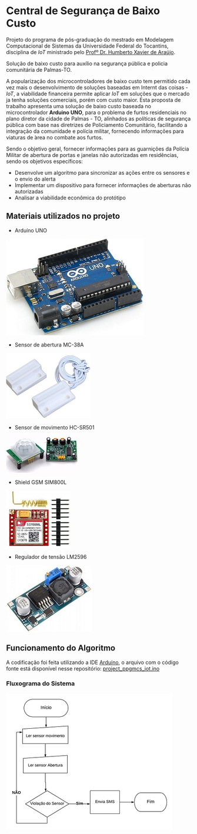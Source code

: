 # Central de Segurança de Baixo Custo
Projeto do programa de pós-graduação do mestrado em Modelagem Computacional de Sistemas da Universidade Federal do Tocantins, disciplina de
_IoT_ ministrado pelo [Profº Dr. Humberto Xavier de Araújo](http://buscatextual.cnpq.br/buscatextual/visualizacv.do?id=K4221833J6). 

Solução de baixo custo para auxílio na segurança pública e policia comunitária de Palmas-TO.

A  popularização  dos  microcontroladores  de  baixo custo tem permitido cada vez mais o desenvolvimento de soluções baseadas em 
Internt das coisas - _IoT_, a viabilidade financeira permite aplicar _IoT_ em soluções que o mercado ja tenha soluções comerciais,
porém com custo maior. Esta proposta de trabalho apresenta uma solução de baixo custo baseada no microcontrolador **Arduino UNO**,
para o problema de furtos residenciais no plano diretor da cidade de Palmas - TO, alinhados as políticas de segurança pública com 
base nas diretrizes de Policiamento Comunitário, facilitando a integração da comunidade e polícia militar, fornecendo informações
para viaturas de ́area no combate aos furtos. 

Sendo o objetivo  geral, fornecer informações para as guarnições da Polícia Militar de abertura de portas e janelas não autorizadas
em residências, sendo os objetivos específicos: 
* Desenvolve um algoritmo para sincronizar as ações entre os sensores e o envio do alerta
* Implementar um  dispositivo  para  fornecer  informações de aberturas não autorizadas
* Analisar  a  viabilidade  econômica  do  protótipo

## Materiais utilizados no projeto
  - Arduíno UNO
  
  ![Arduíno UNO](https://github.com/lucyanocm/ppgmcs-iot/blob/master/img/arduinouno.jpg)
  
  - Sensor de abertura MC-38A
  
  ![Sensor de abertura MC-38A](https://github.com/lucyanocm/ppgmcs-iot/blob/master/img/mc38a.jpg)

  - Sensor de movimento HC-SR501
  
  ![Sensor de movimento HC-SR501](https://github.com/lucyanocm/ppgmcs-iot/blob/master/img/sensor_movimento.jpg)
  
  - Shield GSM SIM800L
  
  ![Shield GSM SIM800L](https://github.com/lucyanocm/ppgmcs-iot/blob/master/img/sim800l.jpg)
  
  - Regulador de tensão LM2596
  
  ![Regulador de tensão LM2596](https://github.com/lucyanocm/ppgmcs-iot/blob/master/img/regulador.jpg)
  
  ## Funcionamento do Algoritmo
  
  A codificação foi feita utilizando a IDE [Arduíno](https://www.arduino.cc/), o arquivo com o código fonte está disponível nesse repositório: [project_ppgmcs_iot.ino](src/project_ppgmcs_iot.ino)
  
  ### Fluxograma do Sistema
  
  ![Fluxograma](https://github.com/lucyanocm/ppgmcs-iot/blob/master/img/fluxograma.jpeg)
